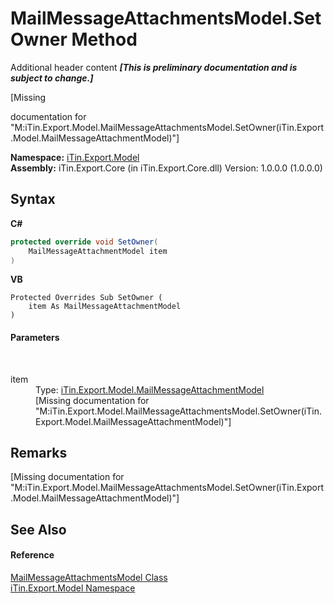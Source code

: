 # MailMessageAttachmentsModel.SetOwner Method 
Additional header content _**\[This is preliminary documentation and is subject to change.\]**_

\[Missing <summary> documentation for "M:iTin.Export.Model.MailMessageAttachmentsModel.SetOwner(iTin.Export.Model.MailMessageAttachmentModel)"\]

**Namespace:**&nbsp;<a href="ef57ffcc-e95e-b212-5a46-9aa6f5a3511f">iTin.Export.Model</a><br />**Assembly:**&nbsp;iTin.Export.Core (in iTin.Export.Core.dll) Version: 1.0.0.0 (1.0.0.0)

## Syntax

**C#**<br />
``` C#
protected override void SetOwner(
	MailMessageAttachmentModel item
)
```

**VB**<br />
``` VB
Protected Overrides Sub SetOwner ( 
	item As MailMessageAttachmentModel
)
```


#### Parameters
&nbsp;<dl><dt>item</dt><dd>Type: <a href="49cc7504-5e04-f686-6339-8189ba84f822">iTin.Export.Model.MailMessageAttachmentModel</a><br />\[Missing <param name="item"/> documentation for "M:iTin.Export.Model.MailMessageAttachmentsModel.SetOwner(iTin.Export.Model.MailMessageAttachmentModel)"\]</dd></dl>

## Remarks
\[Missing <remarks> documentation for "M:iTin.Export.Model.MailMessageAttachmentsModel.SetOwner(iTin.Export.Model.MailMessageAttachmentModel)"\]

## See Also


#### Reference
<a href="e2fa085d-a996-60d4-2884-55a3261aa6a9">MailMessageAttachmentsModel Class</a><br /><a href="ef57ffcc-e95e-b212-5a46-9aa6f5a3511f">iTin.Export.Model Namespace</a><br />
